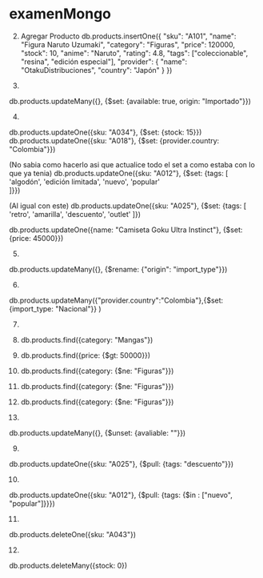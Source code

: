 # examenMongo


2. Agregar Producto
db.products.insertOne({
"sku": "A101",
"name": "Figura Naruto Uzumaki",
"category": "Figuras",
"price": 120000,
"stock": 10,
"anime": "Naruto",
"rating": 4.8,
"tags": ["coleccionable", "resina", "edición especial"],
"provider": {
"name": "OtakuDistribuciones",
"country": "Japón"
}
})

3.
db.products.updateMany({}, {$set: {available: true, origin: "Importado"}})

4.
db.products.updateOne({sku: "A034"}, {$set: {stock: 15}})
db.products.updateOne({sku: "A018"}, {$set: {provider.country: "Colombia"}})

(No sabia como hacerlo asi que actualice todo el set a como estaba con lo que ya tenia) 
db.products.updateOne({sku: "A012"}, {$set: {tags: [
    'algodón',
    'edición limitada',
		'nuevo',
		'popular'  
]}})

(Al igual con este)
db.products.updateOne({sku: "A025"}, {$set: {tags: [
    'retro',
    'amarilla',
		'descuento',
		'outlet'
  ]})

db.products.updateOne({name: "Camiseta Goku Ultra Instinct"}, {$set: {price: 45000}})


5.
db.products.updateMany({}, {$rename: {"origin": "import_type"}})

6.
db.products.updateMany({"provider.country":"Colombia"},{$set: {import_type: "Nacional"}} )


7.
1. db.products.find({category: "Mangas"})
2. db.products.find({price: {$gt: 50000}})
3. db.products.find({category: {$ne: "Figuras"}})
4. db.products.find({category: {$ne: "Figuras"}})
5. db.products.find({category: {$ne: "Figuras"}})


8.
db.products.updateMany({}, {$unset: {avaliable: ""}})

9.
db.products.updateOne({sku: "A025"}, {$pull: {tags: "descuento"}})

10.
db.products.updateOne({sku: "A012"}, {$pull: {tags: {$in : ["nuevo", "popular"]}}})

11.
db.products.deleteOne({sku: "A043"})

12.
db.products.deleteMany({stock: 0})



